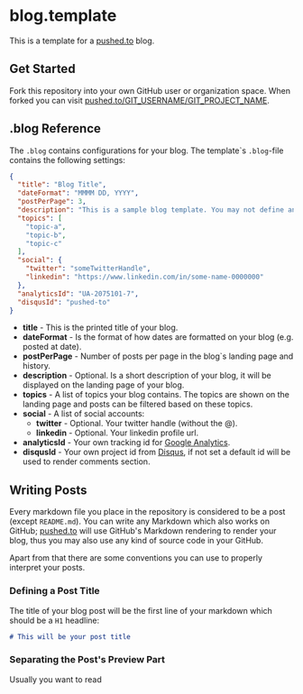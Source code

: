 # blog.template

This is a template for a [pushed.to](http://pushed.to) blog.

## Get Started

Fork this repository into your own GitHub user or organization space. When forked you can visit [pushed.to/GIT_USERNAME/GIT_PROJECT_NAME](http://pushed.to/GIT_USERNAME/GIT_PROJECT_NAME).

## .blog Reference

The `.blog` contains configurations for your blog. The template\`s `.blog`-file contains the following settings:

```json
{
  "title": "Blog Title",
  "dateFormat": "MMMM DD, YYYY",
  "postPerPage": 3,
  "description": "This is a sample blog template. You may not define any description at all. But, you can do here...",
  "topics": [
    "topic-a",
    "topic-b",
    "topic-c"
  ],
  "social": {
    "twitter": "someTwitterHandle",
    "linkedin": "https://www.linkedin.com/in/some-name-0000000"
  },
  "analyticsId": "UA-2075101-7",
  "disqusId": "pushed-to"
}
```

* **title** - This is the printed title of your blog.
* **dateFormat** - Is the format of how dates are formatted on your blog (e.g. posted at date).
* **postPerPage** - Number of posts per page in the blog\`s landing page and history.
* **description** - Optional. Is a short description of your blog, it will be displayed on the landing page of your blog.
* **topics** - A list of topics your blog contains. The topics are shown on the landing page and posts can be filtered based on these topics.
* **social** - A list of social accounts:
    * **twitter** - Optional. Your twitter handle (without the @).
    * **linkedin** - Optional. Your linkedin profile url.
* **analyticsId** - Your own tracking id for [Google Analytics](https://analytics.google.com/analytics/web/).
* **disqusId** - Your own project id from [Disqus](https://disqus.com/), if not set a default id will be used to render comments section.

## Writing Posts

Every markdown file you place in the repository is considered to be a post (except `README.md`). You can write any Markdown which also works on GitHub; [pushed.to](http://pushed.to) will use GitHub's Markdown rendering to render your blog, thus you may also use any kind of source code in your GitHub. 

Apart from that there are some conventions you can use to properly interpret your posts.

### Defining a Post Title

The title of your blog post will be the first line of your markdown which should be a `H1` headline:

```markdown
# This will be your post title
```

### Separating the Post's Preview Part

Usually you want to read 